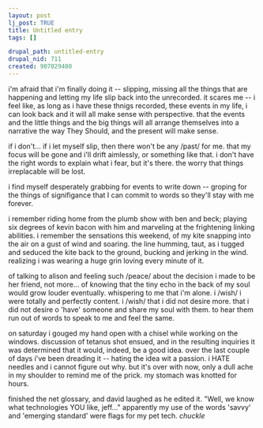 ```yaml
--- 
layout: post
lj_post: TRUE
title: Untitled entry
tags: []

drupal_path: untitled-entry
drupal_nid: 711
created: 907029480
---
```

i'm afraid that i'm finally doing it -- slipping, missing all the things that are happening and letting my life slip back into the unrecorded. it scares me -- i feel like, as long as i have these thnigs recorded, these events in my life, i can look back and it will all make sense with perspective. that the events and the little things and the big things will all arrange themselves into a narrative the way They Should, and the present will make sense.

if i don't... if i let myself slip, then there won't be any /past/ for me. that my focus will be gone and i'll drift aimlessly, or something like that. i don't have the right words to explain what i fear, but it's there. the worry that things irreplacable will be lost.

i find myself desperately grabbing for events to write down -- groping for the things of signifigance that I can commit to words so they'll stay with me forever.

i remember riding home from the plumb show with ben and beck; playing six degrees of kevin bacon with him and marveling at the frightening linking abilities. i remember the sensations this weekend, of my kite snapping into the air on a gust of wind and soaring. the line humming, taut, as i tugged and seduced the kite back to the ground, bucking and jerking in the wind. realizing i was wearing a huge grin loving every minute of it.

of talking to alison and feeling such /peace/ about the decision i made to be her friend, not more... of knowing that the tiny echo in the back of my soul would grow louder eventually. whispering to me that i'm alone. i /wish/ i were totally and perfectly content. i /wish/ that i did not desire more. that i did not desire o 'have' someone and share my soul with them. to hear them run out of words to speak to me and feel the same.

on saturday i gouged my hand open with a chisel while working on the windows. discussion of tetanus shot ensued, and in the resulting inquiries it was determined that it would, indeed, be a good idea. over the last couple of days i've been dreading it -- hating the idea wit a passion. i HATE needles and i cannot figure out why. but it's over with now, only a dull ache in my shoulder to remind me of the prick. my stomach was knotted for hours.

finished the net glossary, and david laughed as he edited it. "Well, we know what technologies YOU like, jeff..." apparently my use of the words 'savvy' and 'emerging standard' were flags for my pet tech. *chuckle*
